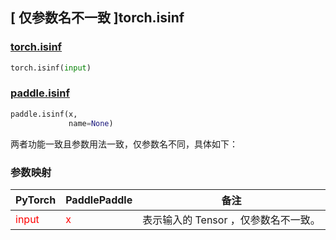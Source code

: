 ## [ 仅参数名不一致 ]torch.isinf
### [torch.isinf](https://pytorch.org/docs/stable/generated/torch.isinf.html?highlight=isinf#torch.isinf)

```python
torch.isinf(input)
```

### [paddle.isinf](https://www.paddlepaddle.org.cn/documentation/docs/zh/api/paddle/isinf_cn.html#isinf)

```python
paddle.isinf(x,
             name=None)
```

两者功能一致且参数用法一致，仅参数名不同，具体如下：
### 参数映射
| PyTorch       | PaddlePaddle | 备注                                                   |
| ------------- | ------------ | ------------------------------------------------------ |
| <font color='red'> input </font> | <font color='red'> x </font> | 表示输入的 Tensor ，仅参数名不一致。  |

